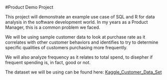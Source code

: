 #Product Demo Project

This project will demonstrate an example use case of SQL and R for data analysis in the software development world.
In my years as a Product Manager, this is a common problem we faced.

We will be using sample customer data to look at purchase rate as it correlates with other customer behaviors and identifies to try to determine specific qualities of customers purchasing more frequently.

We will also analyze frequency as it relates to total spend, to disepher if frequent spending is, in fact, good or not.

The dataset we will be using can be found here: [Kaggle_Customer_Data_Set](https://www.kaggle.com/datasets/uom190346a/e-commerce-customer-behavior-dataset?resource=download)

